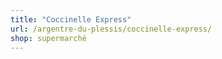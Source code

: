 ```yaml
---
title: "Coccinelle Express"
url: /argentre-du-plessis/coccinelle-express/
shop: supermarché
---
```

